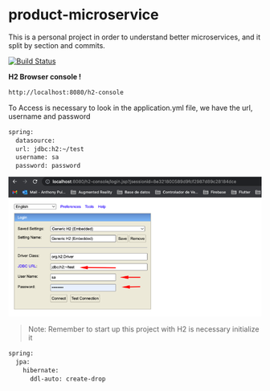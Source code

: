 # product-microservice
This is a personal project in order to understand better microservices,
and it split by section and commits.

[![Build Status](https://travis-ci.org/joemccann/dillinger.svg?branch=master)](https://travis-ci.org/joemccann/dillinger)

**H2 Browser console !**
```sh
http://localhost:8080/h2-console
```

To Access is necessary to look in the application.yml file,
we have the url, username and password
```sh
spring:
  datasource:
  url: jdbc:h2:~/test
  username: sa
  password: password
```
![img_1.png](src/main/resources/images/img_1.png)

  
> Note: Remember to start up this project with H2 is necessary initialize it
```sh
spring:
  jpa:
    hibernate:
      ddl-auto: create-drop
```
